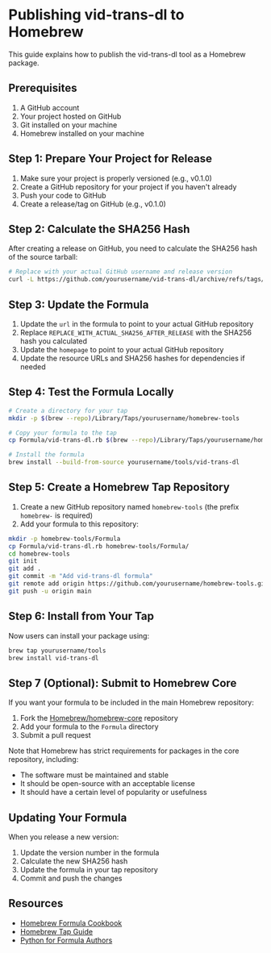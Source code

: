 # Publishing vid-trans-dl to Homebrew

This guide explains how to publish the vid-trans-dl tool as a Homebrew package.

## Prerequisites

1. A GitHub account
2. Your project hosted on GitHub
3. Git installed on your machine
4. Homebrew installed on your machine

## Step 1: Prepare Your Project for Release

1. Make sure your project is properly versioned (e.g., v0.1.0)
2. Create a GitHub repository for your project if you haven't already
3. Push your code to GitHub
4. Create a release/tag on GitHub (e.g., v0.1.0)

## Step 2: Calculate the SHA256 Hash

After creating a release on GitHub, you need to calculate the SHA256 hash of the source tarball:

```bash
# Replace with your actual GitHub username and release version
curl -L https://github.com/yourusername/vid-trans-dl/archive/refs/tags/v0.1.0.tar.gz | shasum -a 256
```

## Step 3: Update the Formula

1. Update the `url` in the formula to point to your actual GitHub repository
2. Replace `REPLACE_WITH_ACTUAL_SHA256_AFTER_RELEASE` with the SHA256 hash you calculated
3. Update the `homepage` to point to your actual GitHub repository
4. Update the resource URLs and SHA256 hashes for dependencies if needed

## Step 4: Test the Formula Locally

```bash
# Create a directory for your tap
mkdir -p $(brew --repo)/Library/Taps/yourusername/homebrew-tools

# Copy your formula to the tap
cp Formula/vid-trans-dl.rb $(brew --repo)/Library/Taps/yourusername/homebrew-tools/

# Install the formula
brew install --build-from-source yourusername/tools/vid-trans-dl
```

## Step 5: Create a Homebrew Tap Repository

1. Create a new GitHub repository named `homebrew-tools` (the prefix `homebrew-` is required)
2. Add your formula to this repository:

```bash
mkdir -p homebrew-tools/Formula
cp Formula/vid-trans-dl.rb homebrew-tools/Formula/
cd homebrew-tools
git init
git add .
git commit -m "Add vid-trans-dl formula"
git remote add origin https://github.com/yourusername/homebrew-tools.git
git push -u origin main
```

## Step 6: Install from Your Tap

Now users can install your package using:

```bash
brew tap yourusername/tools
brew install vid-trans-dl
```

## Step 7 (Optional): Submit to Homebrew Core

If you want your formula to be included in the main Homebrew repository:

1. Fork the [Homebrew/homebrew-core](https://github.com/Homebrew/homebrew-core) repository
2. Add your formula to the `Formula` directory
3. Submit a pull request

Note that Homebrew has strict requirements for packages in the core repository, including:
- The software must be maintained and stable
- It should be open-source with an acceptable license
- It should have a certain level of popularity or usefulness

## Updating Your Formula

When you release a new version:

1. Update the version number in the formula
2. Calculate the new SHA256 hash
3. Update the formula in your tap repository
4. Commit and push the changes

## Resources

- [Homebrew Formula Cookbook](https://docs.brew.sh/Formula-Cookbook)
- [Homebrew Tap Guide](https://docs.brew.sh/How-to-Create-and-Maintain-a-Tap)
- [Python for Formula Authors](https://docs.brew.sh/Python-for-Formula-Authors) 